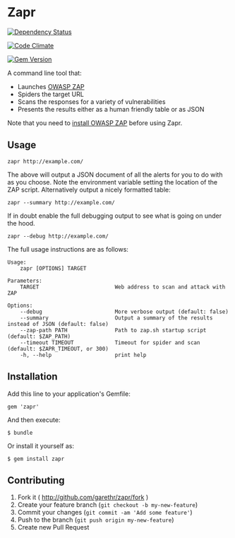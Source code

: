 # Zapr

[![Dependency
Status](https://gemnasium.com/garethr/zapr.svg)](https://gemnasium.com/garethr/zapr)

[![Code
Climate](https://codeclimate.com/github/garethr/zapr.png)](https://codeclimate.com/github/garethr/zapr)

[![Gem
Version](https://badge.fury.io/rb/zapr.svg)](http://badge.fury.io/rb/zapr)

A command line tool that:

* Launches [OWASP ZAP](https://www.owasp.org/index.php/OWASP_Zed_Attack_Proxy_Project)
* Spiders the target URL
* Scans the responses for a variety of vulnerabilities
* Presents the results either as a human friendly table or as JSON

Note that you need to [install OWASP ZAP](https://code.google.com/p/zaproxy/wiki/Downloads?tm=2) before using Zapr.

## Usage

```
zapr http://example.com/
```

The above will output a JSON document of all the alerts for you to do
with as you choose. Note the environment variable setting the location
of the ZAP script.  Alternatively output a nicely formatted table:

```
zapr --summary http://example.com/
```

If in doubt enable the full debugging output to see what is going on
under the hood.

```
zapr --debug http://example.com/
```

The full usage instructions are as follows:

```
Usage:
    zapr [OPTIONS] TARGET

Parameters:
    TARGET                        Web address to scan and attack with ZAP

Options:
    --debug                       More verbose output (default: false)
    --summary                     Output a summary of the results instead of JSON (default: false)
    --zap-path PATH               Path to zap.sh startup script (default: $ZAP_PATH)
    --timeout TIMEOUT             Timeout for spider and scan (default: $ZAPR_TIMEOUT, or 300)
    -h, --help                    print help
```



## Installation

Add this line to your application's Gemfile:

    gem 'zapr'

And then execute:

    $ bundle

Or install it yourself as:

    $ gem install zapr

## Contributing

1. Fork it ( http://github.com/garethr/zapr/fork )
2. Create your feature branch (`git checkout -b my-new-feature`)
3. Commit your changes (`git commit -am 'Add some feature'`)
4. Push to the branch (`git push origin my-new-feature`)
5. Create new Pull Request
